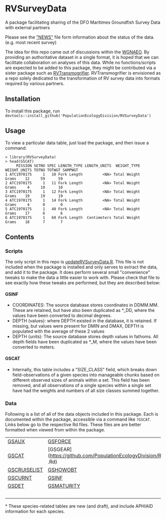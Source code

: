 # RVSurveyData
A package facilitating sharing of the DFO Maritimes Groundfish Survey Data with external partners

Please see the ["NEWS"](https://github.com/PopulationEcologyDivision/RVSurveyData/blob/main/NEWS.md) file form information about the status of the data. (e.g. most recent survey)

The idea for this repo came out of discussions within the [WGNAEO](https://www.ices.dk/community/groups/Pages/WGNAEO.aspx "Working Group on Northwest Atlantic Ecosystem Observations").  By providing an authoritative dataset in a single format, it is hoped that we can facilitate collaboration on analyses of this data.  While no functions/scripts are expected to be added to this package, they might be contributed via a sister package such as [RVTransmogrifier](https://github.com/PopulationEcologyDivision/RVTransmogrifier/). RVTransmogrifier is envisioned as a repo solely dedicated to the transformation of RV survey data into formats required by various partners.

## Installation
To install this package, run `devtools::install_github('PopulationEcologyDivision/RVSurveyData')`

## Usage
To view a particular data table, just load the package, and then issue a command:
```
> library(RVSurveyData)
> head(GSCAT)
     MISSION SETNO SPEC LENGTH_TYPE LENGTH_UNITS  WEIGHT_TYPE WEIGHT_UNITS TOTNO TOTWGT SAMPWGT
1 ATC1970175     1   10 Fork Length         <NA> Total Weight        Grams    12     59      59
2 ATC1970175     1   11 Fork Length         <NA> Total Weight        Grams     4     10      10
3 ATC1970175     1   12 Fork Length         <NA> Total Weight        Grams    19     19      19
4 ATC1970175     1   14 Fork Length         <NA> Total Weight        Grams     4      0       0
5 ATC1970175     1   40 Fork Length         <NA> Total Weight        Grams    17      6       6
6 ATC1970175     1   60 Fork Length  Centimeters Total Weight        Grams    18      7       7
```


## Contents
### Scripts
The only script in this repo is [updateRVSurveyData.R](https://github.com/PopulationEcologyDivision/RVSurveyData/blob/main/inst/updateRVSurveyData.R).  This file is not included when the package is installed and only serves to extract the data, and add it to the package.  It does perform several small "convenience" tweaks to make the data a little easier to work with.  Please check that file to see exactly how these tweaks are performed, but they are described below:

#### GSINF

* COORDINATES: The source database stores coordinates in DDMM.MM.   These are retained, but have also been duplicated as *_DD, where the values have been converted to decimal degrees.
* DEPTH (values): where DEPTH existed in the database, it is retained.  If missing, but values were present for DMIN and DMAX, DEPTH is populated with the average of these 2 values
* DEPTH (units): The source database stores depth values in fathoms.  All depth fields have been duplicated as *_M, where the values have been converted to meters.

#### GSCAT

* Internally, this table includes a "SIZE_CLASS" field, which breaks down field-observations of a given species into manageable chunks based on different observed sizes of animals within a set.  This field has been removed, and all observations of a single species within a single set have had the weights and numbers of all size classes summed together. 

### Data
Following is a list of all of the data objects included in this package.  Each is documented within the package, accessible via a command like `?GSCAT`. Links below go to the respective Rd files.  These files are are better formatted when viewed from within the package. 

|||||
| ------------- | ------------- | ----------- | ------------------- |
|[GSAUX](https://github.com/PopulationEcologyDivision/RVSurveyData/blob/main/man/GSAUX.Rd)|[GSFORCE](https://github.com/PopulationEcologyDivision/RVSurveyData/blob/main/man/GSFORCE.Rd)|[GSMISSIONS](https://github.com/PopulationEcologyDivision/RVSurveyData/blob/main/man/GSMISSIONS.Rd)| [GSSTRATUM](https://github.com/PopulationEcologyDivision/RVSurveyData/blob/main/man/GSSTRATUM.Rd)|
|[GSCAT](https://github.com/PopulationEcologyDivision/RVSurveyData/blob/main/man/GSCAT.Rd)|[GSGEAR](https://github.com/PopulationEcologyDivision/RVSurveyData/blob/main/man/GSGEAR .Rd)|[GSSEX](https://github.com/PopulationEcologyDivision/RVSurveyData/blob/main/man/GSSEX.Rd)| [GSVESSEL](https://github.com/PopulationEcologyDivision/RVSurveyData/blob/main/man/GSVESSEL.Rd)|
|[GSCRUISELIST](https://github.com/PopulationEcologyDivision/RVSurveyData/blob/main/man/GSCRUISELIST.Rd)|[GSHOWOBT](https://github.com/PopulationEcologyDivision/RVSurveyData/blob/main/man/GSHOWOBT.Rd)|[GSSPEC](https://github.com/PopulationEcologyDivision/RVSurveyData/blob/main/man/GSSPEC.Rd)| [GSWARPOUT](https://github.com/PopulationEcologyDivision/RVSurveyData/blob/main/man/GSWARPOUT.Rd)|
|[GSCURNT](https://github.com/PopulationEcologyDivision/RVSurveyData/blob/main/man/GSCURNT.Rd)|[GSINF](https://github.com/PopulationEcologyDivision/RVSurveyData/blob/main/man/GSINF.Rd)|[GSSPECIES](https://github.com/PopulationEcologyDivision/RVSurveyData/blob/main/man/GSSPECIES.Rd)| [GSXTYPE](https://github.com/PopulationEcologyDivision/RVSurveyData/blob/main/man/GSXTYPE.Rd) |
|[GSDET](https://github.com/PopulationEcologyDivision/RVSurveyData/blob/main/man/GSDET.Rd)|[GSMATURITY](https://github.com/PopulationEcologyDivision/RVSurveyData/blob/main/man/GSMATURITY.Rd)|[GSSTRATA](https://github.com/PopulationEcologyDivision/RVSurveyData/blob/main/man/GSSTRATA.Rd)| [GSSPECIES_20220624*](https://github.com/PopulationEcologyDivision/RVSurveyData/blob/main/man/GSSPECIES_20220624.Rd)|
||||[GSSPECIES_TAX*](https://github.com/PopulationEcologyDivision/RVSurveyData/blob/main/man/GSSPECIES_TAX.Rd)|
\* These species-related tables are new (and draft), and include APHIAID information for each species.
